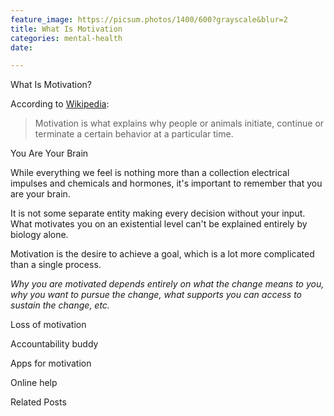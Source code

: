 ```yaml
---
feature_image: https://picsum.photos/1400/600?grayscale&blur=2
title: What Is Motivation
categories: mental-health
date: 

---
```

What Is Motivation?

According to [Wikipedia](https://en.m.wikipedia.org/wiki/Motivation):

> Motivation is what explains why people or animals initiate, continue or terminate a certain behavior at a particular time.

You Are Your Brain

While everything we feel is nothing more than a collection electrical impulses and chemicals and hormones, it's important to remember that you are your brain. 

It is not some separate entity making every decision without your input. What motivates you on an existential level can't be explained entirely by biology alone. 

Motivation is the desire to achieve a goal, which is a lot more complicated than a single process. 

_Why you are motivated depends entirely on what the change means to you, why you want to pursue the change, what supports you can access to sustain the change, etc._

Loss of motivation

Accountability buddy

Apps for motivation

Online help

Related Posts